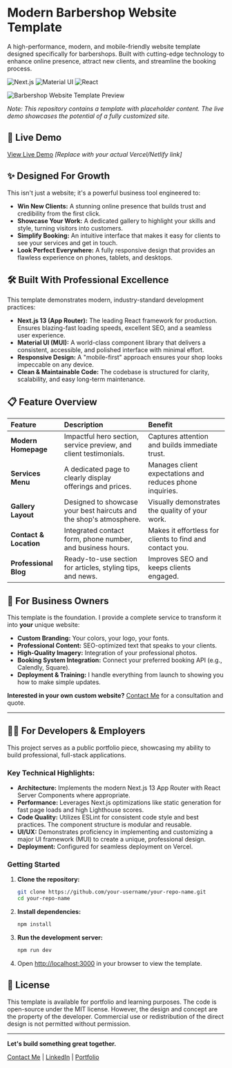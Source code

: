 # Modern Barbershop Website Template

A high-performance, modern, and mobile-friendly website template designed specifically for barbershops. Built with cutting-edge technology to enhance online presence, attract new clients, and streamline the booking process.

![Next.js](https://img.shields.io/badge/Next.js-13.4-black?style=for-the-badge&logo=next.js)
![Material UI](https://img.shields.io/badge/Material%20UI-5.13-blue?style=for-the-badge&logo=mui)
![React](https://img.shields.io/badge/React-18.2-blue?style=for-the-badge&logo=react)

![Barbershop Website Template Preview](https://images.unsplash.com/photo-1585747860715-2ba37e788b70?q=80&w=2074&auto=format&fit=crop&ixlib=rb-4.1.0&ixid=M3wxMjA3fDB8MHxwaG90by1wYWdlfHx8fGVufDB8fHx8fA%3D%3D)

_Note: This repository contains a template with placeholder content. The live demo showcases the potential of a fully customized site._

## 🚀 Live Demo

[View Live Demo](https://your-deployment-link.vercel.app) _[Replace with your actual Vercel/Netlify link]_

## ✨ Designed For Growth

This isn't just a website; it's a powerful business tool engineered to:

- **Win New Clients:** A stunning online presence that builds trust and credibility from the first click.
- **Showcase Your Work:** A dedicated gallery to highlight your skills and style, turning visitors into customers.
- **Simplify Booking:** An intuitive interface that makes it easy for clients to see your services and get in touch.
- **Look Perfect Everywhere:** A fully responsive design that provides an flawless experience on phones, tablets, and desktops.

## 🛠️ Built With Professional Excellence

This template demonstrates modern, industry-standard development practices:

- **Next.js 13 (App Router):** The leading React framework for production. Ensures blazing-fast loading speeds, excellent SEO, and a seamless user experience.
- **Material UI (MUI):** A world-class component library that delivers a consistent, accessible, and polished interface with minimal effort.
- **Responsive Design:** A "mobile-first" approach ensures your shop looks impeccable on any device.
- **Clean & Maintainable Code:** The codebase is structured for clarity, scalability, and easy long-term maintenance.

## 📋 Feature Overview

| Feature                | Description                                                        | Benefit                                                  |
| :--------------------- | :----------------------------------------------------------------- | :------------------------------------------------------- |
| **Modern Homepage**    | Impactful hero section, service preview, and client testimonials.  | Captures attention and builds immediate trust.           |
| **Services Menu**      | A dedicated page to clearly display offerings and prices.          | Manages client expectations and reduces phone inquiries. |
| **Gallery Layout**     | Designed to showcase your best haircuts and the shop's atmosphere. | Visually demonstrates the quality of your work.          |
| **Contact & Location** | Integrated contact form, phone number, and business hours.         | Makes it effortless for clients to find and contact you. |
| **Professional Blog**  | Ready-to-use section for articles, styling tips, and news.         | Improves SEO and keeps clients engaged.                  |

## 🎯 For Business Owners

This template is the foundation. I provide a complete service to transform it into **your** unique website:

- **Custom Branding:** Your colors, your logo, your fonts.
- **Professional Content:** SEO-optimized text that speaks to your clients.
- **High-Quality Imagery:** Integration of your professional photos.
- **Booking System Integration:** Connect your preferred booking API (e.g., Calendly, Square).
- **Deployment & Training:** I handle everything from launch to showing you how to make simple updates.

**Interested in your own custom website?** [Contact Me](mailto:your.email@example.com) for a consultation and quote.

---

## 🧑‍💻 For Developers & Employers

This project serves as a public portfolio piece, showcasing my ability to build professional, full-stack applications.

### Key Technical Highlights:

- **Architecture:** Implements the modern Next.js 13 App Router with React Server Components where appropriate.
- **Performance:** Leverages Next.js optimizations like static generation for fast page loads and high Lighthouse scores.
- **Code Quality:** Utilizes ESLint for consistent code style and best practices. The component structure is modular and reusable.
- **UI/UX:** Demonstrates proficiency in implementing and customizing a major UI framework (MUI) to create a unique, professional design.
- **Deployment:** Configured for seamless deployment on Vercel.

### Getting Started

1.  **Clone the repository:**

    ```bash
    git clone https://github.com/your-username/your-repo-name.git
    cd your-repo-name
    ```

2.  **Install dependencies:**

    ```bash
    npm install
    ```

3.  **Run the development server:**
    ```bash
    npm run dev
    ```
4.  Open [http://localhost:3000](http://localhost:3000) in your browser to view the template.

## 📄 License

This template is available for portfolio and learning purposes. The code is open-source under the MIT license. However, the design and concept are the property of the developer. Commercial use or redistribution of the direct design is not permitted without permission.

---

**Let's build something great together.**

[Contact Me](mailto:your.email@example.com) | [LinkedIn](https://www.linkedin.com/in/your-profile/) | [Portfolio](https://your-portfolio-link.com)
